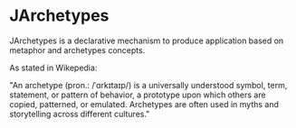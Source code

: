JArchetypes
===========

JArchetypes is a declarative mechanism to produce application based on metaphor and archetypes concepts.

As stated in Wikepedia:

"An archetype (pron.: /ˈɑrkɪtaɪp/) is a universally understood symbol, term, statement, or pattern of behavior, a prototype upon which others are copied, patterned, or emulated. Archetypes are often used in myths and storytelling across different cultures."